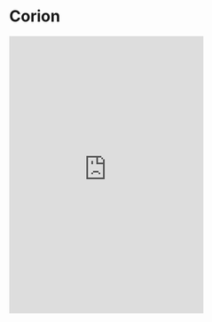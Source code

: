 # Corion

<iframe src="https://discordapp.com/widget?id=654664596732248074&theme=dark" width="350" height="500" allowtransparency="true" frameborder="0"></iframe>
